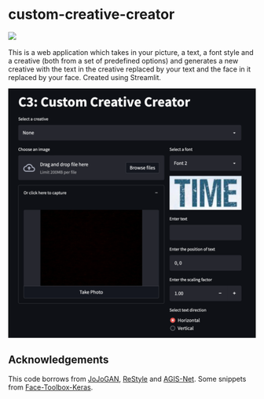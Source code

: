# custom-creative-creator

[![](https://badgen.net/badge/Docker/Pull%20Image/blue?icon=docker)](https://hub.docker.com/r/007prateekd/custom-creative-creator/)

This is a web application which takes in your picture, a text, a font style and a creative (both from a set of predefined options) and generates a new creative with the text in the creative replaced by your text and the face in it replaced by your face. Created using Streamlit.

<img src=docs/teaser.png width=600>

## Acknowledgements
This code borrows from <a href="https://github.com/mchong6/JoJoGAN">JoJoGAN</a>, <a href="https://github.com/yuval-alaluf/restyle-encoder">ReStyle</a> and <a href="https://github.com/hologerry/AGIS-Net">AGIS-Net</a>. Some snippets from <a href="https://github.com/shaoanlu/face_toolbox_keras">Face-Toolbox-Keras</a>.
